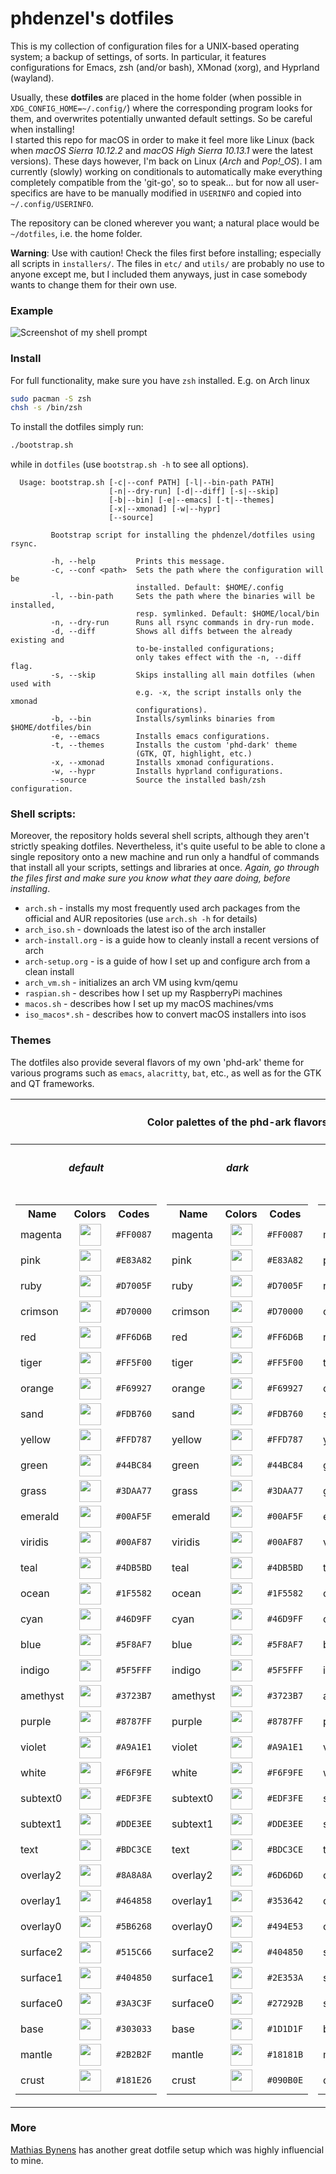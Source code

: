# phdenzel's dotfiles

This is my collection of configuration files for a UNIX-based
operating system; a backup of settings, of sorts. In particular, it
features configurations for Emacs, zsh (and/or bash), XMonad (xorg),
and Hyprland (wayland).

Usually, these **dotfiles** are placed in the home folder (when
possible in `XDG_CONFIG_HOME=~/.config/`) where the corresponding
program looks for them, and overwrites potentially unwanted default
settings. So be careful when installing!  
I started this repo for macOS in order to make it feel more like Linux
(back when *macOS Sierra 10.12.2* and *macOS High Sierra 10.13.1* were
the latest versions). These days however, I'm back on Linux (*Arch*
and *Pop!_OS*). I am currently (slowly) working on conditionals to
automatically make everything completely compatible from the 'git-go',
so to speak... but for now all user-specifics are have to be manually
modified in `USERINFO` and copied into `~/.config/USERINFO`.

The repository can be cloned wherever you want; a natural place would
be `~/dotfiles`, i.e. the home folder.

**Warning**: Use with caution! Check the files first before
installing; especially all scripts in `installers/`.  The files in
`etc/` and `utils/` are probably no use to anyone except me, but I
included them anyways, just in case somebody wants to change them for
their own use.

### Example
![Screenshot of my shell prompt](imgs/screenshot.png)
  
### Install

For full functionality, make sure you have `zsh` installed. E.g. on Arch linux

```bash
sudo pacman -S zsh
chsh -s /bin/zsh
```

To install the dotfiles simply run:

```bash
./bootstrap.sh
```
while in `dotfiles` (use `bootstrap.sh -h` to see all options).

```
  Usage: bootstrap.sh [-c|--conf PATH] [-l|--bin-path PATH]
                      [-n|--dry-run] [-d|--diff] [-s|--skip]
                      [-b|--bin] [-e|--emacs] [-t|--themes]
                      [-x|--xmonad] [-w|--hypr]
                      [--source]

         Bootstrap script for installing the phdenzel/dotfiles using rsync.

         -h, --help         Prints this message.
         -c, --conf <path>  Sets the path where the configuration will be
                            installed. Default: $HOME/.config
         -l, --bin-path     Sets the path where the binaries will be installed,
                            resp. symlinked. Default: $HOME/local/bin
         -n, --dry-run      Runs all rsync commands in dry-run mode.
         -d, --diff         Shows all diffs between the already existing and
                            to-be-installed configurations;
                            only takes effect with the -n, --diff flag.
         -s, --skip         Skips installing all main dotfiles (when used with
                            e.g. -x, the script installs only the xmonad
                            configurations).
         -b, --bin          Installs/symlinks binaries from $HOME/dotfiles/bin
         -e, --emacs        Installs emacs configurations.
         -t, --themes       Installs the custom 'phd-dark' theme
                            (GTK, QT, highlight, etc.)
         -x, --xmonad       Installs xmonad configurations.
         -w, --hypr         Installs hyprland configurations.
         --source           Source the installed bash/zsh configuration.
```


### Shell scripts:
Moreover, the repository holds several shell scripts, although they
aren't strictly speaking dotfiles. Nevertheless, it's quite useful to
be able to clone a single repository onto a new machine and run only a
handful of commands that install all your scripts, settings and
libraries at once.  *Again, go through the files first and make sure
you know what they aare doing, before installing*.

* `arch.sh` - installs my most frequently used arch packages from the
  official and AUR repositories (use `arch.sh -h` for details)
* `arch_iso.sh` - downloads the latest iso of the arch installer
* `arch-install.org` - is a guide how to cleanly install a recent
  versions of arch
* `arch-setup.org` - is a guide of how I set up and configure arch
  from a clean install
* `arch_vm.sh` - initializes an arch VM using kvm/qemu
* `raspian.sh` - describes how I set up my RaspberryPi machines
* `macos.sh` - describes how I set up my macOS machines/vms
* `iso_macos*.sh` - describes how to convert macOS installers into
  isos
  
### Themes

The dotfiles also provide several flavors of my own 'phd-ark' theme
for various programs such as `emacs`, `alacritty`, `bat`, etc., as
well as for the GTK and QT frameworks.

<table>
    <th colspan="3" align="center"><h4>Color palettes of the phd-ark flavors</h4></th>
    <tr>
        <th><h5>default</h5></th>
        <th><h5>dark</h5></th>
        <th><h5>light</h5></th>
    </tr>
    <tr>
        <td><table>
            <tr>
                <th>Name</th>
                <th>Colors</th>
                <th>Codes</th>
            </tr>
            <tr>
                <td>magenta</td>
                <td align="center">
                    <img src="./imgs/palettes/phd-ark-default/magenta.png" height="35" width="35"/>
                </td>
                <td><code>#FF0087</code></td>
            </tr>
            <tr>
                <td>pink</td>
                <td align="center">
                    <img src="./imgs/palettes/phd-ark-default/pink.png" height="35" width="35"/>
                </td>
                <td><code>#E83A82</code></td>
            </tr>
            <tr>
                <td>ruby</td>
                <td align="center">
                    <img src="./imgs/palettes/phd-ark-default/ruby.png" height="35" width="35"/>
                </td>
                <td><code>#D7005F</code></td>
            </tr>
            <tr>
                <td>crimson</td>
                <td align="center">
                    <img src="./imgs/palettes/phd-ark-default/crimson.png" height="35" width="35"/>
                </td>
                <td><code>#D70000</code></td>
            </tr>
            <tr>
                <td>red</td>
                <td align="center">
                    <img src="./imgs/palettes/phd-ark-default/red.png" height="35" width="35"/>
                </td>
                <td><code>#FF6D6B</code></td>
            </tr>
            <tr>
                <td>tiger</td>
                <td align="center">
                    <img src="./imgs/palettes/phd-ark-default/tiger.png" height="35" width="35"/>
                </td>
                <td><code>#FF5F00</code></td>
            </tr>
            <tr>
                <td>orange</td>
                <td align="center">
                    <img src="./imgs/palettes/phd-ark-default/orange.png" height="35" width="35"/>
                </td>
                <td><code>#F69927</code></td>
            </tr>
            <tr>
                <td>sand</td>
                <td align="center">
                    <img src="./imgs/palettes/phd-ark-default/sand.png" height="35" width="35"/>
                </td>
                <td><code>#FDB760</code></td>
            </tr>
            <tr>
                <td>yellow</td>
                <td align="center">
                    <img src="./imgs/palettes/phd-ark-default/yellow.png" height="35" width="35"/>
                </td>
                <td><code>#FFD787</code></td>
            </tr>
            <tr>
                <td>green</td>
                <td align="center">
                    <img src="./imgs/palettes/phd-ark-default/green.png" height="35" width="35"/>
                </td>
                <td><code>#44BC84</code></td>
            </tr>
            <tr>
                <td>grass</td>
                <td align="center">
                    <img src="./imgs/palettes/phd-ark-default/grass.png" height="35" width="35"/>
                </td>
                <td><code>#3DAA77</code></td>
            </tr>
            <tr>
                <td>emerald</td>
                <td align="center">
                    <img src="./imgs/palettes/phd-ark-default/emerald.png" height="35" width="35"/>
                </td>
                <td><code>#00AF5F</code></td>
            </tr>
            <tr>
                <td>viridis</td>
                <td align="center">
                    <img src="./imgs/palettes/phd-ark-default/viridis.png" height="35" width="35"/>
                </td>
                <td><code>#00AF87</code></td>
            </tr>
            <tr>
                <td>teal</td>
                <td align="center">
                    <img src="./imgs/palettes/phd-ark-default/teal.png" height="35" width="35"/>
                </td>
                <td><code>#4DB5BD</code></td>
            </tr>
            <tr>
                <td>ocean</td>
                <td align="center">
                    <img src="./imgs/palettes/phd-ark-default/ocean.png" height="35" width="35"/>
                </td>
                <td><code>#1F5582</code></td>
            </tr>
            <tr>
                <td>cyan</td>
                <td align="center">
                    <img src="./imgs/palettes/phd-ark-default/cyan.png" height="35" width="35"/>
                </td>
                <td><code>#46D9FF</code></td>
            </tr>
            <tr>
                <td>blue</td>
                <td align="center">
                    <img src="./imgs/palettes/phd-ark-default/blue.png" height="35" width="35"/>
                </td>
                <td><code>#5F8AF7</code></td>
            </tr>
            <tr>
                <td>indigo</td>
                <td align="center">
                    <img src="./imgs/palettes/phd-ark-default/indigo.png" height="35" width="35"/>
                </td>
                <td><code>#5F5FFF</code></td>
            </tr>
            <tr>
                <td>amethyst</td>
                <td align="center">
                    <img src="./imgs/palettes/phd-ark-default/amethyst.png" height="35" width="35"/>
                </td>
                <td><code>#3723B7</code></td>
            </tr>
            <tr>
                <td>purple</td>
                <td align="center">
                    <img src="./imgs/palettes/phd-ark-default/purple.png" height="35" width="35"/>
                </td>
                <td><code>#8787FF</code></td>
            </tr>
            <tr>
                <td>violet</td>
                <td align="center">
                    <img src="./imgs/palettes/phd-ark-default/violet.png" height="35" width="35"/>
                </td>
                <td><code>#A9A1E1</code></td>
            </tr>
            <tr>
                <td>white</td>
                <td align="center">
                    <img src="./imgs/palettes/phd-ark-default/white.png" height="35" width="35"/>
                </td>
                <td><code>#F6F9FE</code></td>
            </tr>
            <tr>
                <td>subtext0</td>
                <td align="center">
                    <img src="./imgs/palettes/phd-ark-default/subtext0.png" height="35" width="35"/>
                </td>
                <td><code>#EDF3FE</code></td>
            </tr>
            <tr>
                <td>subtext1</td>
                <td align="center">
                    <img src="./imgs/palettes/phd-ark-default/subtext1.png" height="35" width="35"/>
                </td>
                <td><code>#DDE3EE</code></td>
            </tr>
            <tr>
                <td>text</td>
                <td align="center">
                    <img src="./imgs/palettes/phd-ark-default/text.png" height="35" width="35"/>
                </td>
                <td><code>#BDC3CE</code></td>
            </tr>
            <tr>
                <td>overlay2</td>
                <td align="center">
                    <img src="./imgs/palettes/phd-ark-default/overlay2.png" height="35" width="35"/>
                </td>
                <td><code>#8A8A8A</code></td>
            </tr>
            <tr>
                <td>overlay1</td>
                <td align="center">
                    <img src="./imgs/palettes/phd-ark-default/overlay1.png" height="35" width="35"/>
                </td>
                <td><code>#464858</code></td>
            </tr>
            <tr>
                <td>overlay0</td>
                <td align="center">
                    <img src="./imgs/palettes/phd-ark-default/overlay0.png" height="35" width="35"/>
                </td>
                <td><code>#5B6268</code></td>
            </tr>
            <tr>
                <td>surface2</td>
                <td align="center">
                    <img src="./imgs/palettes/phd-ark-default/surface2.png" height="35" width="35"/>
                </td>
                <td><code>#515C66</code></td>
            </tr>
            <tr>
                <td>surface1</td>
                <td align="center">
                    <img src="./imgs/palettes/phd-ark-default/surface1.png" height="35" width="35"/>
                </td>
                <td><code>#404850</code></td>
            </tr>
            <tr>
                <td>surface0</td>
                <td align="center">
                    <img src="./imgs/palettes/phd-ark-default/surface0.png" height="35" width="35"/>
                </td>
                <td><code>#3A3C3F</code></td>
            </tr>
            <tr>
                <td>base</td>
                <td align="center">
                    <img src="./imgs/palettes/phd-ark-default/base.png" height="35" width="35"/>
                </td>
                <td><code>#303033</code></td>
            </tr>
            <tr>
                <td>mantle</td>
                <td align="center">
                    <img src="./imgs/palettes/phd-ark-default/mantle.png" height="35" width="35"/>
                </td>
                <td><code>#2B2B2F</code></td>
            </tr>
            <tr>
                <td>crust</td>
                <td align="center">
                    <img src="./imgs/palettes/phd-ark-default/crust.png" height="35" width="35"/>
                </td>
                <td><code>#181E26</code></td>
            </tr>
        </table></td>
        <td><table>
            <tr>
                <th>Name</th>
                <th>Colors</th>
                <th>Codes</th>
            </tr>
            <tr>
                <td>magenta</td>
                <td align="center">
                    <img src="./imgs/palettes/phd-ark-dark/magenta.png" height="35" width="35"/>
                </td>
                <td><code>#FF0087</code></td>
            </tr>
            <tr>
                <td>pink</td>
                <td align="center">
                    <img src="./imgs/palettes/phd-ark-dark/pink.png" height="35" width="35"/>
                </td>
                <td><code>#E83A82</code></td>
            </tr>
            <tr>
                <td>ruby</td>
                <td align="center">
                    <img src="./imgs/palettes/phd-ark-dark/ruby.png" height="35" width="35"/>
                </td>
                <td><code>#D7005F</code></td>
            </tr>
            <tr>
                <td>crimson</td>
                <td align="center">
                    <img src="./imgs/palettes/phd-ark-dark/crimson.png" height="35" width="35"/>
                </td>
                <td><code>#D70000</code></td>
            </tr>
            <tr>
                <td>red</td>
                <td align="center">
                    <img src="./imgs/palettes/phd-ark-dark/red.png" height="35" width="35"/>
                </td>
                <td><code>#FF6D6B</code></td>
            </tr>
            <tr>
                <td>tiger</td>
                <td align="center">
                    <img src="./imgs/palettes/phd-ark-dark/tiger.png" height="35" width="35"/>
                </td>
                <td><code>#FF5F00</code></td>
            </tr>
            <tr>
                <td>orange</td>
                <td align="center">
                    <img src="./imgs/palettes/phd-ark-dark/orange.png" height="35" width="35"/>
                </td>
                <td><code>#F69927</code></td>
            </tr>
            <tr>
                <td>sand</td>
                <td align="center">
                    <img src="./imgs/palettes/phd-ark-dark/sand.png" height="35" width="35"/>
                </td>
                <td><code>#FDB760</code></td>
            </tr>
            <tr>
                <td>yellow</td>
                <td align="center">
                    <img src="./imgs/palettes/phd-ark-dark/yellow.png" height="35" width="35"/>
                </td>
                <td><code>#FFD787</code></td>
            </tr>
            <tr>
                <td>green</td>
                <td align="center">
                    <img src="./imgs/palettes/phd-ark-dark/green.png" height="35" width="35"/>
                </td>
                <td><code>#44BC84</code></td>
            </tr>
            <tr>
                <td>grass</td>
                <td align="center">
                    <img src="./imgs/palettes/phd-ark-dark/grass.png" height="35" width="35"/>
                </td>
                <td><code>#3DAA77</code></td>
            </tr>
            <tr>
                <td>emerald</td>
                <td align="center">
                    <img src="./imgs/palettes/phd-ark-dark/emerald.png" height="35" width="35"/>
                </td>
                <td><code>#00AF5F</code></td>
            </tr>
            <tr>
                <td>viridis</td>
                <td align="center">
                    <img src="./imgs/palettes/phd-ark-dark/viridis.png" height="35" width="35"/>
                </td>
                <td><code>#00AF87</code></td>
            </tr>
            <tr>
                <td>teal</td>
                <td align="center">
                    <img src="./imgs/palettes/phd-ark-dark/teal.png" height="35" width="35"/>
                </td>
                <td><code>#4DB5BD</code></td>
            </tr>
            <tr>
                <td>ocean</td>
                <td align="center">
                    <img src="./imgs/palettes/phd-ark-dark/ocean.png" height="35" width="35"/>
                </td>
                <td><code>#1F5582</code></td>
            </tr>
            <tr>
                <td>cyan</td>
                <td align="center">
                    <img src="./imgs/palettes/phd-ark-dark/cyan.png" height="35" width="35"/>
                </td>
                <td><code>#46D9FF</code></td>
            </tr>
            <tr>
                <td>blue</td>
                <td align="center">
                    <img src="./imgs/palettes/phd-ark-dark/blue.png" height="35" width="35"/>
                </td>
                <td><code>#5F8AF7</code></td>
            </tr>
            <tr>
                <td>indigo</td>
                <td align="center">
                    <img src="./imgs/palettes/phd-ark-dark/indigo.png" height="35" width="35"/>
                </td>
                <td><code>#5F5FFF</code></td>
            </tr>
            <tr>
                <td>amethyst</td>
                <td align="center">
                    <img src="./imgs/palettes/phd-ark-dark/amethyst.png" height="35" width="35"/>
                </td>
                <td><code>#3723B7</code></td>
            </tr>
            <tr>
                <td>purple</td>
                <td align="center">
                    <img src="./imgs/palettes/phd-ark-dark/purple.png" height="35" width="35"/>
                </td>
                <td><code>#8787FF</code></td>
            </tr>
            <tr>
                <td>violet</td>
                <td align="center">
                    <img src="./imgs/palettes/phd-ark-dark/violet.png" height="35" width="35"/>
                </td>
                <td><code>#A9A1E1</code></td>
            </tr>
            <tr>
                <td>white</td>
                <td align="center">
                    <img src="./imgs/palettes/phd-ark-dark/white.png" height="35" width="35"/>
                </td>
                <td><code>#F6F9FE</code></td>
            </tr>
            <tr>
                <td>subtext0</td>
                <td align="center">
                    <img src="./imgs/palettes/phd-ark-dark/subtext0.png" height="35" width="35"/>
                </td>
                <td><code>#EDF3FE</code></td>
            </tr>
            <tr>
                <td>subtext1</td>
                <td align="center">
                    <img src="./imgs/palettes/phd-ark-dark/subtext1.png" height="35" width="35"/>
                </td>
                <td><code>#DDE3EE</code></td>
            </tr>
            <tr>
                <td>text</td>
                <td align="center">
                    <img src="./imgs/palettes/phd-ark-dark/text.png" height="35" width="35"/>
                </td>
                <td><code>#BDC3CE</code></td>
            </tr>
            <tr>
                <td>overlay2</td>
                <td align="center">
                    <img src="./imgs/palettes/phd-ark-dark/overlay2.png" height="35" width="35"/>
                </td>
                <td><code>#6D6D6D</code></td>
            </tr>
            <tr>
                <td>overlay1</td>
                <td align="center">
                    <img src="./imgs/palettes/phd-ark-dark/overlay1.png" height="35" width="35"/>
                </td>
                <td><code>#353642</code></td>
            </tr>
            <tr>
                <td>overlay0</td>
                <td align="center">
                    <img src="./imgs/palettes/phd-ark-dark/overlay0.png" height="35" width="35"/>
                </td>
                <td><code>#494E53</code></td>
            </tr>
            <tr>
                <td>surface2</td>
                <td align="center">
                    <img src="./imgs/palettes/phd-ark-dark/surface2.png" height="35" width="35"/>
                </td>
                <td><code>#404850</code></td>
            </tr>
            <tr>
                <td>surface1</td>
                <td align="center">
                    <img src="./imgs/palettes/phd-ark-dark/surface1.png" height="35" width="35"/>
                </td>
                <td><code>#2E353A</code></td>
            </tr>
            <tr>
                <td>surface0</td>
                <td align="center">
                    <img src="./imgs/palettes/phd-ark-dark/surface0.png" height="35" width="35"/>
                </td>
                <td><code>#27292B</code></td>
            </tr>
            <tr>
                <td>base</td>
                <td align="center">
                    <img src="./imgs/palettes/phd-ark-dark/base.png" height="35" width="35"/>
                </td>
                <td><code>#1D1D1F</code></td>
            </tr>
            <tr>
                <td>mantle</td>
                <td align="center">
                    <img src="./imgs/palettes/phd-ark-dark/mantle.png" height="35" width="35"/>
                </td>
                <td><code>#18181B</code></td>
            </tr>
            <tr>
                <td>crust</td>
                <td align="center">
                    <img src="./imgs/palettes/phd-ark-dark/crust.png" height="35" width="35"/>
                </td>
                <td><code>#090B0E</code></td>
            </tr>
        </table></td>
        <td><table>
            <tr>
                <th>Name</th>
                <th>Colors</th>
                <th>Codes</th>
            </tr>
            <tr>
                <td>magenta</td>
                <td align="center">
                    <img src="./imgs/palettes/phd-ark-light/magenta.png" height="35" width="35"/>
                </td>
                <td><code>#FF0087</code></td>
            </tr>
            <tr>
                <td>pink</td>
                <td align="center">
                    <img src="./imgs/palettes/phd-ark-light/pink.png" height="35" width="35"/>
                </td>
                <td><code>#E83A82</code></td>
            </tr>
            <tr>
                <td>ruby</td>
                <td align="center">
                    <img src="./imgs/palettes/phd-ark-light/ruby.png" height="35" width="35"/>
                </td>
                <td><code>#D7005F</code></td>
            </tr>
            <tr>
                <td>crimson</td>
                <td align="center">
                    <img src="./imgs/palettes/phd-ark-light/crimson.png" height="35" width="35"/>
                </td>
                <td><code>#D70000</code></td>
            </tr>
            <tr>
                <td>red</td>
                <td align="center">
                    <img src="./imgs/palettes/phd-ark-light/red.png" height="35" width="35"/>
                </td>
                <td><code>#FF6D6B</code></td>
            </tr>
            <tr>
                <td>tiger</td>
                <td align="center">
                    <img src="./imgs/palettes/phd-ark-light/tiger.png" height="35" width="35"/>
                </td>
                <td><code>#FF5F00</code></td>
            </tr>
            <tr>
                <td>orange</td>
                <td align="center">
                    <img src="./imgs/palettes/phd-ark-light/orange.png" height="35" width="35"/>
                </td>
                <td><code>#F69927</code></td>
            </tr>
            <tr>
                <td>sand</td>
                <td align="center">
                    <img src="./imgs/palettes/phd-ark-light/sand.png" height="35" width="35"/>
                </td>
                <td><code>#FDB760</code></td>
            </tr>
            <tr>
                <td>yellow</td>
                <td align="center">
                    <img src="./imgs/palettes/phd-ark-light/yellow.png" height="35" width="35"/>
                </td>
                <td><code>#FFD787</code></td>
            </tr>
            <tr>
                <td>green</td>
                <td align="center">
                    <img src="./imgs/palettes/phd-ark-light/green.png" height="35" width="35"/>
                </td>
                <td><code>#44BC84</code></td>
            </tr>
            <tr>
                <td>grass</td>
                <td align="center">
                    <img src="./imgs/palettes/phd-ark-light/grass.png" height="35" width="35"/>
                </td>
                <td><code>#3DAA77</code></td>
            </tr>
            <tr>
                <td>emerald</td>
                <td align="center">
                    <img src="./imgs/palettes/phd-ark-light/emerald.png" height="35" width="35"/>
                </td>
                <td><code>#00AF5F</code></td>
            </tr>
            <tr>
                <td>viridis</td>
                <td align="center">
                    <img src="./imgs/palettes/phd-ark-light/viridis.png" height="35" width="35"/>
                </td>
                <td><code>#00AF87</code></td>
            </tr>
            <tr>
                <td>teal</td>
                <td align="center">
                    <img src="./imgs/palettes/phd-ark-light/teal.png" height="35" width="35"/>
                </td>
                <td><code>#4DB5BD</code></td>
            </tr>
            <tr>
                <td>ocean</td>
                <td align="center">
                    <img src="./imgs/palettes/phd-ark-light/ocean.png" height="35" width="35"/>
                </td>
                <td><code>#1F5582</code></td>
            </tr>
            <tr>
                <td>cyan</td>
                <td align="center">
                    <img src="./imgs/palettes/phd-ark-light/cyan.png" height="35" width="35"/>
                </td>
                <td><code>#46D9FF</code></td>
            </tr>
            <tr>
                <td>blue</td>
                <td align="center">
                    <img src="./imgs/palettes/phd-ark-light/blue.png" height="35" width="35"/>
                </td>
                <td><code>#5F8AF7</code></td>
            </tr>
            <tr>
                <td>indigo</td>
                <td align="center">
                    <img src="./imgs/palettes/phd-ark-light/indigo.png" height="35" width="35"/>
                </td>
                <td><code>#5F5FFF</code></td>
            </tr>
            <tr>
                <td>amethyst</td>
                <td align="center">
                    <img src="./imgs/palettes/phd-ark-light/amethyst.png" height="35" width="35"/>
                </td>
                <td><code>#3723B7</code></td>
            </tr>
            <tr>
                <td>purple</td>
                <td align="center">
                    <img src="./imgs/palettes/phd-ark-light/purple.png" height="35" width="35"/>
                </td>
                <td><code>#8787FF</code></td>
            </tr>
            <tr>
                <td>violet</td>
                <td align="center">
                    <img src="./imgs/palettes/phd-ark-light/violet.png" height="35" width="35"/>
                </td>
                <td><code>#A9A1E1</code></td>
            </tr>
            <tr>
                <td>white</td>
                <td align="center">
                    <img src="./imgs/palettes/phd-ark-light/white.png" height="35" width="35"/>
                </td>
                <td><code>#F6F9FE</code></td>
            </tr>
            <tr>
                <td>subtext0</td>
                <td align="center">
                    <img src="./imgs/palettes/phd-ark-light/subtext0.png" height="35" width="35"/>
                </td>
                <td><code>#303033</code></td>
            </tr>
            <tr>
                <td>subtext1</td>
                <td align="center">
                    <img src="./imgs/palettes/phd-ark-light/subtext1.png" height="35" width="35"/>
                </td>
                <td><code>#2B2B2F</code></td>
            </tr>
            <tr>
                <td>text</td>
                <td align="center">
                    <img src="./imgs/palettes/phd-ark-light/text.png" height="35" width="35"/>
                </td>
                <td><code>#181E26</code></td>
            </tr>
            <tr>
                <td>overlay2</td>
                <td align="center">
                    <img src="./imgs/palettes/phd-ark-light/overlay2.png" height="35" width="35"/>
                </td>
                <td><code>#5B6268</code></td>
            </tr>
            <tr>
                <td>overlay1</td>
                <td align="center">
                    <img src="./imgs/palettes/phd-ark-light/overlay1.png" height="35" width="35"/>
                </td>
                <td><code>#464858</code></td>
            </tr>
            <tr>
                <td>overlay0</td>
                <td align="center">
                    <img src="./imgs/palettes/phd-ark-light/overlay0.png" height="35" width="35"/>
                </td>
                <td><code>#8A8A8A</code></td>
            </tr>
            <tr>
                <td>surface2</td>
                <td align="center">
                    <img src="./imgs/palettes/phd-ark-light/surface2.png" height="35" width="35"/>
                </td>
                <td><code>#3A3C3F</code></td>
            </tr>
            <tr>
                <td>surface1</td>
                <td align="center">
                    <img src="./imgs/palettes/phd-ark-light/surface1.png" height="35" width="35"/>
                </td>
                <td><code>#404850</code></td>
            </tr>
            <tr>
                <td>surface0</td>
                <td align="center">
                    <img src="./imgs/palettes/phd-ark-light/surface0.png" height="35" width="35"/>
                </td>
                <td><code>#515C66</code></td>
            </tr>
            <tr>
                <td>base</td>
                <td align="center">
                    <img src="./imgs/palettes/phd-ark-light/base.png" height="35" width="35"/>
                </td>
                <td><code>#EDF3FE</code></td>
            </tr>
            <tr>
                <td>mantle</td>
                <td align="center">
                    <img src="./imgs/palettes/phd-ark-light/mantle.png" height="35" width="35"/>
                </td>
                <td><code>#DDE3EE</code></td>
            </tr>
            <tr>
                <td>crust</td>
                <td align="center">
                    <img src="./imgs/palettes/phd-ark-light/crust.png" height="35" width="35"/>
                </td>
                <td><code>#BDC3CE</code></td>
            </tr>
        </table></td>
    </tr>
</table>


### More
[Mathias Bynens](https://github.com/mathiasbynens/dotfiles) has another great dotfile setup which was highly influencial to mine.
